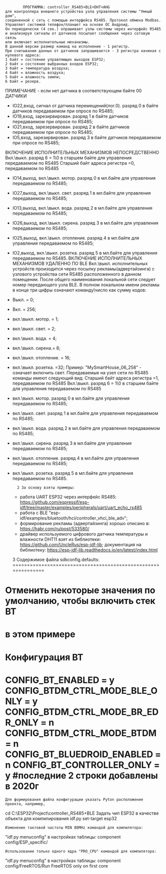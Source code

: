 			ПРОГРАММА: controller_RS485+BLE+DHT+AHG
	для контроллера внешнего устройства узла управления системы "Умный дом",
	соединенной с сеть с помощью интерфейса RS485. Протокол обмена Modbas.
	Управляет системой телефон/планшет на основе ОС Андроид. 
	Он периодически (4 сек.) опрашивает узлы системы через интерфейс RS485
	и анализируя сигналы от датчиков посылает сообщения через сотовую связь
	или включает исполнительные механизмы.	
	В данной версии размер команд на исполнение - 1 регистр.
	При считывании данных от датчиков запрашивается - 3 регистра начиная с нулевого адреса: 
	1 байт = состояние управляющих выходов ESP32;
	2 байт = состояние выбранных входов ESP32;
	3 байт = температура воздуха;
	4 байт = влажность воздуха;
	5 байт = влажность земли;
	6 байт = резерв.
ПРИМЕЧАНИЕ - если нет датчика в соответствующем байте 00 
ДАТЧИКИ
- IO22,вход, сигнал от датчика перемещений(лог.0). 
  разряд 0 в байте датчиков передаваемом при опросе по RS485;
- IO19,вход, зарезирвирован.
  разряд 1 в байте датчиков передаваемом при опросе по RS485;
- IO21,вход, зарезервирован.
  разряд 2 в байте датчиков передаваемом при опросе по RS485;
- IO5,вход, зарезирвирован.
  разряд 3 в байте датчиков передаваемом при опросе по RS485;
	
ВКЛЮЧЕНИЕ ИСПОЛНИТЕЛЬНЫХ МЕХАНИЗМОВ НЕПОСРЕДСТВЕННО
Вкл.\выкл. разряд 6 = 1\0 в старшем байте для управления передаваемом по RS485
Старший байт адреса регистра =0, передаваемом по RS485
- IO14,выход, вкл.\выкл. мотор.
  разряд 0 в мл.байте для управления передаваемом по RS485;
- IO27,выход, вкл.\выкл. свет.
  разряд 1 в мл.байте для управления передаваемом по RS485;
- IO13,выход, вкл.\выкл. вода.
  разряд 2 в мл.байте для управления передаваемом по RS485;
- IO26,выход, вкл.\выкл. сирена.
  разряд 3 в мл.байте для управления передаваемом по RS485;
- IO25,выход, вкл.\выкл. отопление.
  разряд 4 в мл.байте для управления передаваемом по RS485;
- IO2,выход, вкл.\выкл. розетка.
  разряд 5 в мл.байте для управления передаваемом по RS485.
ВКЛЮЧЕНИЕ ИСПОЛНИТЕЛЬНЫХ МЕХАНИЗМОВ УДАЛЕННО ПО BLE
Вкл.\выкл. исполнительных устройств произодится через посылку рекламы(адвертайзинга)
с узлового устройства сети RS485 расположенного в данном помещении.
 После общего наименования локальной сети следует номер передающего узла BLE.
 В полном локальном имени рекламы в конце три цифры означают команду\число как сумму кодов:
- Выкл. = 0;
- Вкл. = 256;
- вкл.\выкл. мотор. = 1;
- вкл.\выкл. свет. = 2;
- вкл.\выкл. вода. = 4;
- вкл.\выкл. сирена.= 8;
- вкл.\выкл. отопление. = 16;
- вкл.\выкл. розетка. =32;
	Пример: "MySmartHouse_06_258" - означает включить свет.
Передаваемые на узел сети по RS485 команды имеют следующий вид:
Старший байт адреса регистра =1, передаваемом по RS485
Вкл.\выкл. разряд 6 = 1\0 в старшем байте для управления передаваемом по RS485
- вкл.\выкл. мотор.
  разряд 0 в мл.байте для управления передаваемом по RS485;
- вкл.\выкл. свет.
  разряд 1 в мл.байте для управления передаваемом по RS485;
- вкл.\выкл. вода.
  разряд 2 в мл.байте для управления передаваемом по RS485;
- вкл.\выкл. сирена.
  разряд 3 в мл.байте для управления передаваемом по RS485;
- вкл.\выкл. отопление.
  разряд 4 в мл.байте для управления передаваемом по RS485;
- вкл.\выкл. розетка.
  разряд 5 в мл.байте для управления передаваемом по RS485.


		2 За основу взяты примеры:
	- работа UART ESP32 через интерфейс RS485:
https://github.com/espressif/esp-idf/tree/master/examples/peripherals/uart/uart_echo_rs485
	- работа с BLE "esp-idf/examples/bluetooth/hci/controller_vhci_ble_adv";
	- формирование рекламы (адвертайзинга) хорошо описано в: https://habr.com/ru/post/533580/
	- драйвер используемого цифрового датчика температуры и влажности DHT11 взят из библиотеки:
	https://github.com/UncleRus/esp-idf-lib;
 документация на библиотеку:
https://esp-idf-lib.readthedocs.io/en/latest/index.html

	3 Содержимое файла sdkconfig.defaults:
==============================================================
# Отменить некоторые значения по умолчанию, чтобы включить стек BT
# в этом примере

#
# Конфигурация BT
#
CONFIG_BT_ENABLED = y
CONFIG_BTDM_CTRL_MODE_BLE_ONLY = y
CONFIG_BTDM_CTRL_MODE_BR_EDR_ONLY = n
CONFIG_BTDM_CTRL_MODE_BTDM = n
CONFIG_BT_BLUEDROID_ENABLED = n
CONFIG_BT_CONTROLLER_ONLY = y
#последние 2 строки добавлены в 2020г
==============================================================
	Для формирования файла конфигурации указать Pyton расположение проекта, например,
cd C:\ESP32\Project\controller_RS485+BLE
	Задать чип ESP32 в качестве объекта для компилирования
idf.py set-target esp32

	Изменение тактовой частоты MIN 80MHz командой для компилятора:
"idf.py menuconfig" в настройках таблицы: component config/ESP_specific/

	Использование только одного ядра "PRO_CPU" командой для компилятора:
"idf.py menuconfig" в настройках таблицы:
component config/FreeRTOS/Run FreeRTOS only on first core
	
